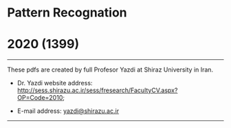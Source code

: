 # Pattern Recognation
# 2020 (1399)

--------------------------------

These pdfs are created by full Profesor Yazdi at Shiraz University in Iran.

* Dr. Yazdi website address: http://sess.shirazu.ac.ir/sess/fresearch/FacultyCV.aspx?OP=Code=2010;

* E-mail address: yazdi@shirazu.ac.ir

-------------------------------------
 
